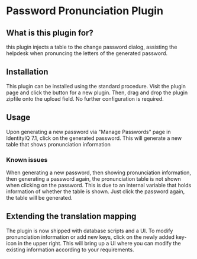 # Password Pronunciation Plugin
## What is this plugin for?
this plugin injects a table to the change password dialog, assisting the helpdesk when pronuncing the letters of the generated password.

## Installation
This plugin can be installed using the standard procedure. Visit the plugin page and click the button for a new plugin. Then, drag and drop the plugin zipfile onto the upload field. No further configuration is required.

## Usage
Upon generating a new password via "Manage Passwords" page in IdentityIQ 7.1, click on the generated password. This will generate a new table that shows pronunciation information

### Known issues
When generating a new password, then showing pronunciation information, then generating a password again, the pronunciation table is not shown when clicking on the password. This is due to an internal variable that holds information of whether the table is shown. 
Just click the password again, the table will be generated.

## Extending the translation mapping
The plugin is now shipped with database scripts and a UI. To modify pronunciation information or add new keys, click on the newly added key-icon in the upper right. This will bring up a UI where you can modify the existing information according to your requirements.